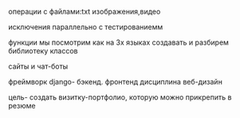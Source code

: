 операции с файлами:txt изображения,видео

исключения параллельно с тестированиемм

функции мы посмотрим как на 3х языках создавать и разбирем библиотеку классов

сайты и чат-боты

фреймворк django- бэкенд. фронтенд дисциплина веб-дизайн

цель- создать визитку-портфолио, которую можно прикрепить в резюме
